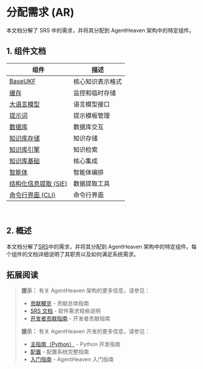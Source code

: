 # 分配需求 (AR)

本文档分解了 SRS 中的需求，并将其分配到 AgentHeaven 架构中的特定组件。

## 1. 组件文档

| 组件 | 描述 |
|------|------|
| [BaseUKF](./base_ukf.md) | 核心知识表示格式 |
| [缓存](./cache.md) | 监控和临时存储 |
| [大语言模型](./llm.md) | 语言模型接口 |
| [提示词](./prompts.md) | 提示模板管理 |
| [数据库](./database.md) | 数据库交互 |
| [知识库存储](./klstore.md) | 知识存储 |
| [知识库引擎](./klengine.md) | 知识检索 |
| [知识库基础](./klbase.md) | 核心集成 |
| [智能体](./agent.md) | 智能体编排 |
| [结构化信息提取 (SIE)](./sie.md) | 数据提取工具 |
| [命令行界面 (CLI)](./cli.md) | 命令行界面 |

<br/>

## 2. 概述

本文档分解了[SRS](../srs.md)中的需求，并将其分配到 AgentHeaven 架构中的特定组件。每个组件的文档详细说明了其职责以及如何满足系统需求。

## 拓展阅读

> **提示：** 有关 AgentHeaven 架构的更多信息，请参见：
> - [贡献概览](../overview.md) - 贡献总体指南
> - [SRS 文档](../srs.md) - 软件需求规格说明
> - [开发者贡献指南](../for_developers.md) - 开发者贡献指南
>
> **提示：** 有关 AgentHeaven 开发的更多信息，请参见：
> - [主指南（Python）](../../python-guide/index.md) - Python 开发指南
> - [配置](../../configuration/index.md) - 配置系统完整指南
> - [入门指南](../../getting-started/index.md) - AgentHeaven 入门指南

<br/>

